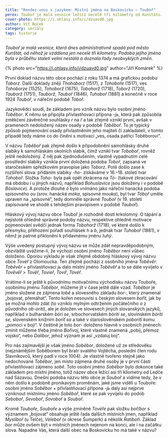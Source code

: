 ```yaml
---
title: "Rendez-vous s jazykem: Místní jména na Boskovicku – Touboř"
perex: Touboř je malá vesnice ležící necelé tři kilometry od Kunštátu. Podoba jejího jména byla v průběhu staletí velmi nestálá a doznala řady neobvyklých změn.
cover-photo: https://i.ohlasy.info/i/dzuavd0.jpg
author: Vít Boček
category: seriály
tags: historie
---
```


*Touboř je malá vesnice, která dnes administrativně spadá pod město Kunštát, od něhož je vzdálena jen necelé tři kilometry. Podoba jejího jména byla v průběhu staletí velmi nestálá a doznala řady neobvyklých změn.*

{% photo src="https://i.ohlasy.info/i/dzuavd0.jpg" author="Jiří Komárek" %}

První doklad názvu této obce pochází z roku 1374 a má grafickou podobu *Toborz*. Další doklady znějí *Thohoborz* (1517), z *Tohoboře* (1517), ves *Tohoborze* (1525), *Tohoborž* (1675), *Tobohorž* (1718), *Toborž* (1720), *Tauborž* (1751), *Tauborž*, *Tauboř* (1846), *Tuhoboř* (1881) a konečně v roce 1924 *Touboř*, v nářeční podobě *Tóboř*.

Jazykovědci soudí, že základem pro vznik názvu bylo osobní jméno *Toběbor*. K němu se připojila přivlastňovací přípona *-jь*, která pak způsobila změkčení závěrečné souhlásky *r* na *ř* a tak zřejmě vznikl první, avšak v pramenech nedoložený název osady v podobě *Toběboř*. To je typický způsob pojmenování osady přivlastněním jeho majiteli či zakladateli, v tomto případě tedy máme co do činění s motivací „ves, osada patřící Toběborovi“.

V názvu *Toběboř* pak zřejmě došlo k připodobnění samohlásky druhé slabiky k samohláskám okolních slabik, čímž vznikl tvar *Toboboř*, rovněž ještě nedoložený. Z něj pak zjednodušením, vlastně vypadnutím celé prostřední slabiky vznikla první doložená podoba *Toboř*, zapsaná ve staročeském spřežkovém pravopise jako *Toborz*. Poté došlo zase k rozšíření slova: přidáním slabiky *-ho-* získáváme v 16.–18. století tvar *Tohoboř*. Složka *Toho-* byla pak opět zkrácena na *Tó-* (takové zkracování má obdobu i u jiných názvů, například *Bohuslavice* jsou doloženy i v podobě *Bóslavice*). A protože dlouhé *ó* bylo vnímáno jako nářeční hanácká podoba spisovného *ou* (srov. hanácké *móka*, spisovné *mouka*), byl tvar *Tóboř* uměle upraven na „spisovné“, tedy domněle správné *Touboř* (v 19. století zapisované ve shodě s tehdejším pravopisem v podobě *Tauboř*).

Hláskový vývoj názvu obce Touboř je rozhodně dosti krkolomný. O tápání a nejistotě ohledně správné podoby názvu, respektive ohledně motivace pojmenování svědčí jednak forma *Tobohorž* (1718), ve které došlo k přesmyku, přehození pořadí souhlásek *h* a *b*, jednak tvar *Tuhoboř* (1881), v němž je patrné přiklonění k přídavnému jménu *tuhý*.

Výše uvedený postupný vývoj názvu se může zdát nepravděpodobným, obzvláště uvážíme-li, že výchozí osobní jméno *Toběbor* není vůbec doloženo. Oporou výkladu je však zřejmě obdobný hláskový vývoj názvu obce *Tovéř* z Olomoucka. Ten zřejmě pochází z osobního jména *Toběvěr*: *Toběvěr* + přivlastňovací *jь* dalo místní jméno *Toběvěř* a to se dále vyvíjelo v *Tověvěř* > *Tověř*, *Tovieř*, *Tovíř*, *Tovéř*.

Vrátíme-li se ještě k původnímu motivačnímu východisku názvu Touboře, osobnímu jménu *Toběbor*, můžeme jít v čase ještě dále vzad. *Toběbor* je jméno složené ze zájmena *tobě* a slovesného základu *bor-*, který znamenal „bojovat, přemáhat“. Tento kořen nesouvisí s českým slovesem *bořit*, jak by se možná mohlo zdát (to vzniklo mylným odtržením počátečního *o* z původního *ob-oriti*), ale je doložen ve slovesech jiných slovanských jazyků, například v bulharském *bóri se*, srbochorvatském *bòriti se*, slovinském *bóriti se*, slovenském knižním *boriť sa* a také v staroslověnském *poboriti komu* „pomoci v boji“. V češtině je toto *bor-* doloženo hlavně v osobních jménech: zmínit můžeme třeba jméno *Bořivoj*, které vlastně znamená „pobij, přemoz vojsko“, nebo *Dalibor*, jehož význam je asi „vzdaluj boj“.

Pro nás zajímavější je však jméno *Soběbor*, doložené už ze středověku (nejznámějším Soběborem byl bratr svatého Vojtěcha, poslední člen rodu Slavníkovců, který padl v roce 1004). Je vlastně tvořeno stejně jako nedochované *Toběbor*, jen místo zájmena druhé osoby je v první části přivlastňovací zájmeno *sobě*. Toto osobní jméno *Soběbor* bylo dokonce také základem pro místní jméno, totiž název obce ležící asi tři kilometry od Ledče nad Sázavou. Dnešní podoba názvu této obce je *Souboř* a vidíme tedy, že v něm došlo k podobně pronikavým proměnám, jaké jsme viděli u Touboře: osobní jméno *Soběbor* + přivlastňovací přípona *-jь* daly asi nejprve vzniknout místnímu jméno *Soběboř*, které se pak vyvíjelo do podob *Seboboř*, *Sevoboř*, *Sovoboř* a *Souboř*.

Kromě *Touboře*, *Souboře* a výše zmíněné *Tovéře* pak složku *boř/bor* s významem „bojovat“ obsahuje ještě řada dalších místních jmen, například *Mysliboř* (u Telče), *Veleboř* (v okrese Šumperk) a několik *Ratiboří*. Základ *bor* může ovšem být v místních jménech nejenom na konci, ale i na začátku slova. Napadne Vás, která další obec na Boskovicku ho má také v názvu?
